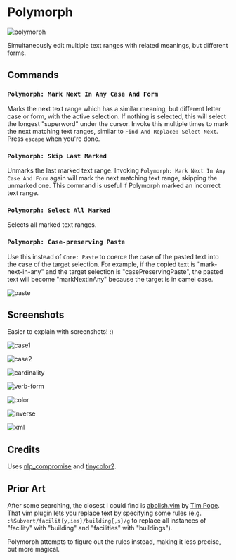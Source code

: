 # Polymorph

![polymorph](http://classic.battle.net/war3/images/human/spells/polymorph.gif)

Simultaneously edit multiple text ranges with related meanings, but different forms.

## Commands

### `Polymorph: Mark Next In Any Case And Form`
Marks the next text range which has a similar meaning, but different letter case or form, with the active selection.  If nothing is selected, this will select the longest "superword" under the cursor.  Invoke this multiple times to mark the next matching text ranges, similar to `Find And Replace: Select Next`.  Press `escape` when you're done.

### `Polymorph: Skip Last Marked`
Unmarks the last marked text range.  Invoking `Polymorph: Mark Next In Any Case And Form` again will mark the next matching text range, skipping the unmarked one.  This command is useful if Polymorph marked an incorrect text range.

### `Polymorph: Select All Marked`
Selects all marked text ranges.

### `Polymorph: Case-preserving Paste`
Use this instead of `Core: Paste` to coerce the case of the pasted text into the case of the target selection.  For example, if the copied text is "mark-next-in-any" and the target selection is "casePreservingPaste", the pasted text will become "markNextInAny" because the target is in camel case.

![paste](https://github.com/halohalospecial/atom-polymorph/blob/master/images/paste.png?raw=true)

## Screenshots
Easier to explain with screenshots! :)

![case1](https://github.com/halohalospecial/atom-polymorph/blob/master/images/case1.png?raw=true)

![case2](https://github.com/halohalospecial/atom-polymorph/blob/master/images/case2.png?raw=true)

![cardinality](https://github.com/halohalospecial/atom-polymorph/blob/master/images/cardinality.png?raw=true)

![verb-form](https://github.com/halohalospecial/atom-polymorph/blob/master/images/verb-form.png?raw=true)

![color](https://github.com/halohalospecial/atom-polymorph/blob/master/images/color.png?raw=true)

![inverse](https://github.com/halohalospecial/atom-polymorph/blob/master/images/inverse.png?raw=true)

![xml](https://github.com/halohalospecial/atom-polymorph/blob/master/images/xml.png?raw=true)

## Credits

Uses [nlp_compromise](https://www.npmjs.com/package/nlp_compromise) and [tinycolor2](https://www.npmjs.com/package/tinycolor2).

## Prior Art
After some searching, the closest I could find is [abolish.vim](http://www.vim.org/scripts/script.php?script_id=1545) by [Tim Pope](http://tpo.pe/).  That vim plugin lets you replace text by specifying some rules (e.g. `:%Subvert/facilit{y,ies}/building{,s}/g` to replace all instances of "facility" with "building" and "facilities" with "buildings").  

Polymorph attempts to figure out the rules instead, making it less precise, but more magical.
